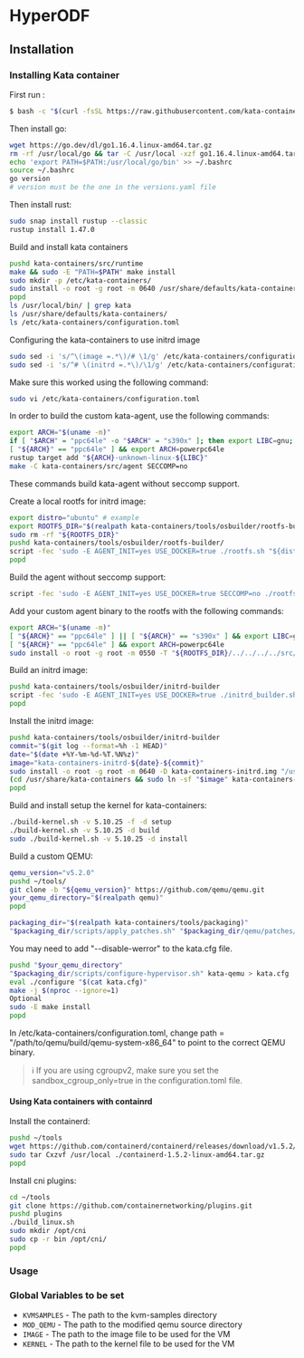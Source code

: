 # HyperODF


## Installation
### Installing Kata container

First run :
```bash
$ bash -c "$(curl -fsSL https://raw.githubusercontent.com/kata-containers/kata-containers/main/utils/kata-manager.sh)"
```

Then install go: 
```bash
wget https://go.dev/dl/go1.16.4.linux-amd64.tar.gz
rm -rf /usr/local/go && tar -C /usr/local -xzf go1.16.4.linux-amd64.tar.gz
echo 'export PATH=$PATH:/usr/local/go/bin' >> ~/.bashrc
source ~/.bashrc
go version
# version must be the one in the versions.yaml file
```

Then install rust:
```bash
sudo snap install rustup --classic
rustup install 1.47.0
```

Build and install kata containers
```bash
pushd kata-containers/src/runtime
make && sudo -E "PATH=$PATH" make install
sudo mkdir -p /etc/kata-containers/
sudo install -o root -g root -m 0640 /usr/share/defaults/kata-containers/configuration.toml /etc/kata-containers
popd
ls /usr/local/bin/ | grep kata
ls /usr/share/defaults/kata-containers/
ls /etc/kata-containers/configuration.toml
```

Configuring the kata-containers to use initrd image
```bash
sudo sed -i 's/^\(image =.*\)/# \1/g' /etc/kata-containers/configuration.toml
sudo sed -i 's/^# \(initrd =.*\)/\1/g' /etc/kata-containers/configuration.toml
```
Make sure this worked using the following command:
```bash
sudo vi /etc/kata-containers/configuration.toml
```

In order to build the custom kata-agent, use the following commands:
```bash
export ARCH="$(uname -m)"
if [ "$ARCH" = "ppc64le" -o "$ARCH" = "s390x" ]; then export LIBC=gnu; else export LIBC=musl; fi
[ "${ARCH}" == "ppc64le" ] && export ARCH=powerpc64le
rustup target add "${ARCH}-unknown-linux-${LIBC}"
make -C kata-containers/src/agent SECCOMP=no
```
These commands build kata-agent without seccomp support.

Create a local rootfs for initrd image:
```bash
export distro="ubuntu" # example
export ROOTFS_DIR="$(realpath kata-containers/tools/osbuilder/rootfs-builder/rootfs)"
sudo rm -rf "${ROOTFS_DIR}"
pushd kata-containers/tools/osbuilder/rootfs-builder/
script -fec 'sudo -E AGENT_INIT=yes USE_DOCKER=true ./rootfs.sh "${distro}"'
popd
```
Build the agent without seccomp support:
```bash
script -fec 'sudo -E AGENT_INIT=yes USE_DOCKER=true SECCOMP=no ./rootfs.sh "${distro}"'
```
Add your custom agent binary to the rootfs with the following commands:
```bash
export ARCH="$(uname -m)"
[ "${ARCH}" == "ppc64le" ] || [ "${ARCH}" == "s390x" ] && export LIBC=gnu || export LIBC=musl
[ "${ARCH}" == "ppc64le" ] && export ARCH=powerpc64le
sudo install -o root -g root -m 0550 -T "${ROOTFS_DIR}/../../../../src/agent/target/${ARCH}-unknown-linux-${LIBC}/release/kata-agent" "${ROOTFS_DIR}/sbin/init"

```

Build an initrd image:
```bash
pushd kata-containers/tools/osbuilder/initrd-builder
script -fec 'sudo -E AGENT_INIT=yes USE_DOCKER=true ./initrd_builder.sh "${ROOTFS_DIR}"'
popd
```

Install the initrd image:
```bash
pushd kata-containers/tools/osbuilder/initrd-builder
commit="$(git log --format=%h -1 HEAD)"
date="$(date +%Y-%m-%d-%T.%N%z)"
image="kata-containers-initrd-${date}-${commit}"
sudo install -o root -g root -m 0640 -D kata-containers-initrd.img "/usr/share/kata-containers/${image}"
(cd /usr/share/kata-containers && sudo ln -sf "$image" kata-containers-initrd.img)
popd
```

Build and install setup the kernel for kata-containers: 
```bash
./build-kernel.sh -v 5.10.25 -f -d setup
./build-kernel.sh -v 5.10.25 -d build
sudo ./build-kernel.sh -v 5.10.25 -d install
```

Build a custom QEMU:
```bash
qemu_version="v5.2.0"
pushd ~/tools/
git clone -b "${qemu_version}" https://github.com/qemu/qemu.git
your_qemu_directory="$(realpath qemu)"
popd
```
```bash
packaging_dir="$(realpath kata-containers/tools/packaging)"
"$packaging_dir/scripts/apply_patches.sh" "$packaging_dir/qemu/patches/5.2.x/"
```

You may need to add "--disable-werror" to the kata.cfg file.

```bash
pushd "$your_qemu_directory"
"$packaging_dir/scripts/configure-hypervisor.sh" kata-qemu > kata.cfg
eval ./configure "$(cat kata.cfg)"
make -j $(nproc --ignore=1)
Optional
sudo -E make install
popd
```

In /etc/kata-containers/configuration.toml, change path = "/path/to/qemu/build/qemu-system-x86_64" to point to the correct QEMU binary.


> ℹ️ If you are using cgroupv2, make sure you set the sandbox_cgroup_only=true in the configuration.toml file.


#### Using Kata containers with containrd

Install the containerd: 
```bash
pushd ~/tools
wget https://github.com/containerd/containerd/releases/download/v1.5.2/containerd-1.5.2-linux-amd64.tar.gz
sudo tar Cxzvf /usr/local ./containerd-1.5.2-linux-amd64.tar.gz
popd
```

Install cni plugins:
```bash
cd ~/tools
git clone https://github.com/containernetworking/plugins.git
pushd plugins
./build_linux.sh
sudo mkdir /opt/cni
sudo cp -r bin /opt/cni/
popd
```

### Usage

### Global Variables to be set

- `KVMSAMPLES` - The path to the kvm-samples directory
- `MOD_QEMU` - The path to the modified qemu source directory
- `IMAGE` - The path to the image file to be used for the VM
- `KERNEL` - The path to the kernel file to be used for the VM

